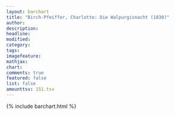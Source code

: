 ```yaml
---
layout: barchart
title: "Birch-Pfeiffer, Charlotte: Die Walpurgisnacht (1830)"
author:
description:
headline:
modified:
category:
tags:
imagefeature: 
mathjax: 
chart: 
comments: true
featured: false
list: false
amounttsv: 151.tsv
---
```

{% include barchart.html %}
